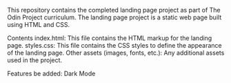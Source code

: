 This repository contains the completed landing page project as part of The Odin Project curriculum. The landing page project is a static web page built using HTML and CSS. 

Contents
index.html: This file contains the HTML markup for the landing page.
styles.css: This file contains the CSS styles to define the appearance of the landing page.
Other assets (images, fonts, etc.): Any additional assets used in the project.

Features be added:
Dark Mode

